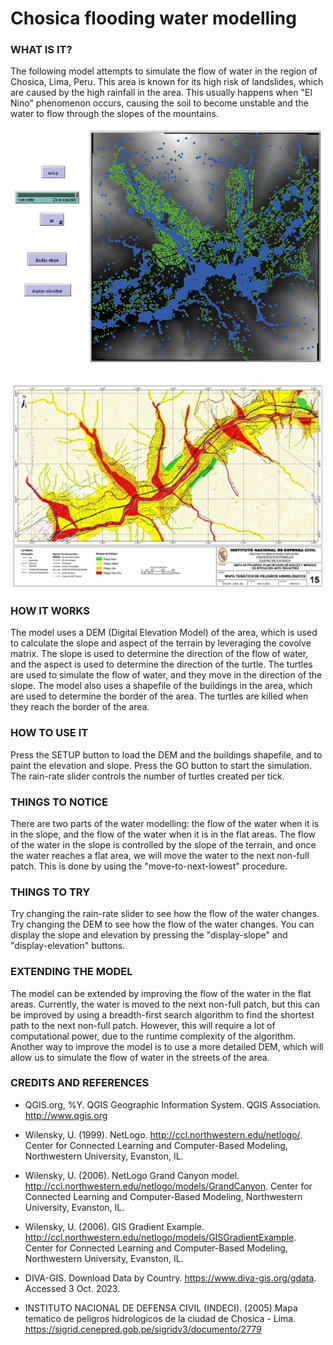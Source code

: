 # Chosica flooding water modelling

### WHAT IS IT?

The following model attempts to simulate the flow of water in the region of Chosica, Lima, Peru. This area is known for its high risk of landslides, which are caused by the high rainfall in the area. This usually happens when "El Nino" phenomenon occurs, causing the soil to become unstable and the water to flow through the slopes of the mountains.


<div align="center">
  <img style="width:500px;" src="./assets/images/netlogo-chosica-flooding.jpg" alt="Netlogo Chosica Flooding"/>
</div>

<div align="center" style="margin-top: 24px">
  <img style="width:500px;" src="./assets/images/chosica-floods-map.jpg" alt="Netlogo Chosica map"/>
</div>

### HOW IT WORKS

The model uses a DEM (Digital Elevation Model) of the area, which is used to calculate the slope and aspect of the terrain by leveraging the covolve matrix. The slope is used to determine the direction of the flow of water, and the aspect is used to determine the direction of the turtle. The turtles are used to simulate the flow of water, and they move in the direction of the slope. The model also uses a shapefile of the buildings in the area, which are used to determine the border of the area. The turtles are killed when they reach the border of the area.

### HOW TO USE IT

Press the SETUP button to load the DEM and the buildings shapefile, and to paint the elevation and slope. Press the GO button to start the simulation. The rain-rate slider controls the number of turtles created per tick.

### THINGS TO NOTICE

There are two parts of the water modelling: the flow of the water when it is in the slope, and the flow of the water when it is in the flat areas. The flow of the water in the slope is controlled by the slope of the terrain, and once the water reaches a flat area, we will move the water to the next non-full patch. This is done by using the "move-to-next-lowest" procedure.

### THINGS TO TRY

Try changing the rain-rate slider to see how the flow of the water changes. Try changing the DEM to see how the flow of the water changes. You can display the slope and elevation by pressing the "display-slope" and "display-elevation" buttons.

### EXTENDING THE MODEL

The model can be extended by improving the flow of the water in the flat areas. Currently, the water is moved to the next non-full patch, but this can be improved by using a breadth-first search algorithm to find the shortest path to the next non-full patch. However, this will require a lot of computational power, due to the runtime complexity of the algorithm. Another way to improve the model is to use a more detailed DEM, which will allow us to simulate the flow of water in the streets of the area.

### CREDITS AND REFERENCES

- QGIS.org, %Y. QGIS Geographic Information System. QGIS Association. http://www.qgis.org

- Wilensky, U. (1999). NetLogo. http://ccl.northwestern.edu/netlogo/. Center for Connected Learning and Computer-Based Modeling, Northwestern University, Evanston, IL.

- Wilensky, U. (2006). NetLogo Grand Canyon model. http://ccl.northwestern.edu/netlogo/models/GrandCanyon. Center for Connected Learning and Computer-Based Modeling, Northwestern University, Evanston, IL.

- Wilensky, U. (2006). GIS Gradient Example. http://ccl.northwestern.edu/netlogo/models/GISGradientExample. Center for Connected Learning and Computer-Based Modeling, Northwestern University, Evanston, IL.

- DIVA-GIS. Download Data by Country. https://www.diva-gis.org/gdata. Accessed 3 Oct. 2023.

- INSTITUTO NACIONAL DE DEFENSA CIVIL (INDECI). (2005) Mapa tematico de peligros hidrologicos de la ciudad de Chosica - Lima. https://sigrid.cenepred.gob.pe/sigridv3/documento/2779
